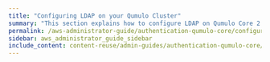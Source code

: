 ```yaml
---
title: "Configuring LDAP on your Qumulo Cluster"
summary: "This section explains how to configure LDAP on Qumulo Core 2.12.1 (and higher)."
permalink: /aws-administrator-guide/authentication-qumulo-core/configuring-ldap.html
sidebar: aws_administrator_guide_sidebar
include_content: content-reuse/admin-guides/authentication-qumulo-core/configuring-ldap.md
---
```

